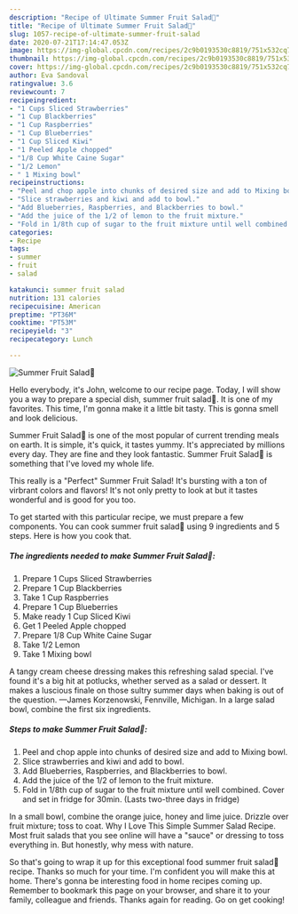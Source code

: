 ```yaml
---
description: "Recipe of Ultimate Summer Fruit Salad🍓"
title: "Recipe of Ultimate Summer Fruit Salad🍓"
slug: 1057-recipe-of-ultimate-summer-fruit-salad
date: 2020-07-21T17:14:47.053Z
image: https://img-global.cpcdn.com/recipes/2c9b0193530c8819/751x532cq70/summer-fruit-salad🍓-recipe-main-photo.jpg
thumbnail: https://img-global.cpcdn.com/recipes/2c9b0193530c8819/751x532cq70/summer-fruit-salad🍓-recipe-main-photo.jpg
cover: https://img-global.cpcdn.com/recipes/2c9b0193530c8819/751x532cq70/summer-fruit-salad🍓-recipe-main-photo.jpg
author: Eva Sandoval
ratingvalue: 3.6
reviewcount: 7
recipeingredient:
- "1 Cups Sliced Strawberries"
- "1 Cup Blackberries"
- "1 Cup Raspberries"
- "1 Cup Blueberries"
- "1 Cup Sliced Kiwi"
- "1 Peeled Apple chopped"
- "1/8 Cup White Caine Sugar"
- "1/2 Lemon"
- " 1 Mixing bowl"
recipeinstructions:
- "Peel and chop apple into chunks of desired size and add to Mixing bowl."
- "Slice strawberries and kiwi and add to bowl."
- "Add Blueberries, Raspberries, and Blackberries to bowl."
- "Add the juice of the 1/2 of lemon to the fruit mixture."
- "Fold in 1/8th cup of sugar to the fruit mixture until well combined. Cover and set in fridge for 30min. (Lasts two-three days in fridge)"
categories:
- Recipe
tags:
- summer
- fruit
- salad

katakunci: summer fruit salad 
nutrition: 131 calories
recipecuisine: American
preptime: "PT36M"
cooktime: "PT53M"
recipeyield: "3"
recipecategory: Lunch

---
```



![Summer Fruit Salad🍓](https://img-global.cpcdn.com/recipes/2c9b0193530c8819/751x532cq70/summer-fruit-salad🍓-recipe-main-photo.jpg)

Hello everybody, it's John, welcome to our recipe page. Today, I will show you a way to prepare a special dish, summer fruit salad🍓. It is one of my favorites. This time, I'm gonna make it a little bit tasty. This is gonna smell and look delicious.

Summer Fruit Salad🍓 is one of the most popular of current trending meals on earth. It is simple, it's quick, it tastes yummy. It's appreciated by millions every day. They are fine and they look fantastic. Summer Fruit Salad🍓 is something that I've loved my whole life.

This really is a &#34;Perfect&#34; Summer Fruit Salad! It&#39;s bursting with a ton of virbrant colors and flavors! It&#39;s not only pretty to look at but it tastes wonderful and is good for you too.


To get started with this particular recipe, we must prepare a few components. You can cook summer fruit salad🍓 using 9 ingredients and 5 steps. Here is how you cook that.

<!--inarticleads1-->

##### The ingredients needed to make Summer Fruit Salad🍓:

1. Prepare 1 Cups Sliced Strawberries
1. Prepare 1 Cup Blackberries
1. Take 1 Cup Raspberries
1. Prepare 1 Cup Blueberries
1. Make ready 1 Cup Sliced Kiwi
1. Get 1 Peeled Apple chopped
1. Prepare 1/8 Cup White Caine Sugar
1. Take 1/2 Lemon
1. Take  1 Mixing bowl


A tangy cream cheese dressing makes this refreshing salad special. I&#39;ve found it&#39;s a big hit at potlucks, whether served as a salad or dessert. It makes a luscious finale on those sultry summer days when baking is out of the question. —James Korzenowski, Fennville, Michigan. In a large salad bowl, combine the first six ingredients. 

<!--inarticleads2-->

##### Steps to make Summer Fruit Salad🍓:

1. Peel and chop apple into chunks of desired size and add to Mixing bowl.
1. Slice strawberries and kiwi and add to bowl.
1. Add Blueberries, Raspberries, and Blackberries to bowl.
1. Add the juice of the 1/2 of lemon to the fruit mixture.
1. Fold in 1/8th cup of sugar to the fruit mixture until well combined. Cover and set in fridge for 30min. (Lasts two-three days in fridge)


In a small bowl, combine the orange juice, honey and lime juice. Drizzle over fruit mixture; toss to coat. Why I Love This Simple Summer Salad Recipe. Most fruit salads that you see online will have a &#34;sauce&#34; or dressing to toss everything in. But honestly, why mess with nature. 

So that's going to wrap it up for this exceptional food summer fruit salad🍓 recipe. Thanks so much for your time. I'm confident you will make this at home. There's gonna be interesting food in home recipes coming up. Remember to bookmark this page on your browser, and share it to your family, colleague and friends. Thanks again for reading. Go on get cooking!
